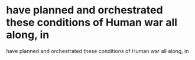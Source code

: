 # have planned and orchestrated these conditions of Human war all along, in

have planned and orchestrated these conditions of Human war all along, in